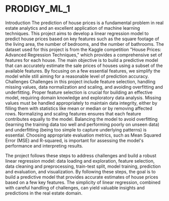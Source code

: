 # PRODIGY_ML_1
Introduction
The prediction of house prices is a fundamental problem in real estate analytics and an excellent application of machine learning techniques. This project aims to develop a linear regression model to predict house prices based on key features such as the square footage of the living area, the number of bedrooms, and the number of bathrooms. The dataset used for this project is from the Kaggle competition "House Prices: Advanced Regression Techniques," which provides a comprehensive set of features for each house. The main objective is to build a predictive model that can accurately estimate the sale prices of houses using a subset of the available features. By focusing on a few essential features, we simplify the model while still aiming for a reasonable level of prediction accuracy.
Challenges
Challenges in this project include feature selection, handling missing values, data normalization and scaling, and avoiding overfitting and underfitting. Proper feature selection is crucial for building an effective model, requiring domain knowledge and exploratory data analysis. Missing values must be handled appropriately to maintain data integrity, either by filling them with statistics like mean or median or by removing affected rows. Normalizing and scaling features ensures that each feature contributes equally to the model. Balancing the model to avoid overfitting (learning the training data too well and performing poorly on unseen data) and underfitting (being too simple to capture underlying patterns) is essential. Choosing appropriate evaluation metrics, such as Mean Squared Error (MSE) and R-squared, is important for assessing the model's performance and interpreting results.

The project follows these steps to address challenges and build a robust linear regression model: data loading and exploration, feature selection, data cleaning and preprocessing, train-test split, model training, prediction and evaluation, and visualization. By following these steps, the goal is to build a predictive model that provides accurate estimates of house prices based on a few key features. The simplicity of linear regression, combined with careful handling of challenges, can yield valuable insights and predictions in the real estate domain.
